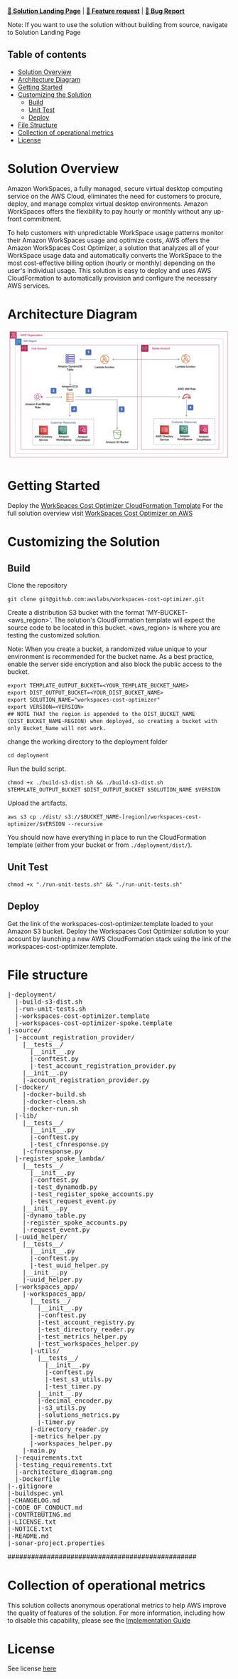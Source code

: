 **[🚀 Solution Landing Page](https://aws.amazon.com/solutions/implementations/amazon-workspaces-cost-optimizer/)** | **[🚧 Feature request](https://github.com/awslabs/<insert-solution-repo-name>/issues/new?assignees=&labels=feature-request%2C+enhancement&template=feature_request.md&title=)** | **[🐛 Bug Report](https://github.com/awslabs/<insert-solution-repo-name>/issues/new?assignees=&labels=bug%2C+triage&template=bug_report.md&title=)**

Note: If you want to use the solution without building from source, navigate to Solution Landing Page

## Table of contents

- [Solution Overview](#solution-overview)
- [Architecture Diagram](#architecture-diagram)
- [Getting Started](#getting-started)
- [Customizing the Solution](#customizing-the-solution)
  - [Build](#build)
  - [Unit Test](#unit-test)
  - [Deploy](#deploy)
- [File Structure](#file-structure)
- [Collection of operational metrics](#collection-of-operational-metrics)
- [License](#license)

<a name="solution-overview"></a>
# Solution Overview
Amazon WorkSpaces, a fully managed, secure virtual desktop computing service on the AWS Cloud, eliminates the need for customers to procure, deploy, and manage complex virtual desktop environments. Amazon WorkSpaces offers the flexibility to pay hourly or monthly without any up-front commitment.

To help customers with unpredictable WorkSpace usage patterns monitor their Amazon WorkSpaces usage and optimize costs, AWS offers the Amazon WorkSpaces Cost Optimizer, a solution that analyzes all of your WorkSpace usage data and automatically converts the WorkSpace to the most cost-effective billing option (hourly or monthly) depending on the user's individual usage. This solution is easy to deploy and uses AWS CloudFormation to automatically provision and configure the necessary AWS services.

<a name="architecture-diagram"></a>
# Architecture Diagram
![alt Architecture Diagram](source/architecture_diagram.png)

<a name="getting-started"></a>
# Getting Started
Deploy the [WorkSpaces Cost Optimizer CloudFormation Template](https://s3.amazonaws.com/solutions-reference/workspaces-cost-optimizer/latest/workspaces-cost-optimizer.template)
For the full solution overview visit [WorkSpaces Cost Optimizer on AWS](https://aws.amazon.com/solutions/implementations/amazon-workspaces-cost-optimizer/)

<a name="aws-solutions-constructs"></a><a name="customizing-the-solution"></a>
# Customizing the Solution

<a name="build"></a>
## Build

Clone the repository

```
git clone git@github.com:awslabs/workspaces-cost-optimizer.git
```

Create a distribution S3 bucket with the format 'MY-BUCKET-<aws_region>'. The solution's CloudFormation template will expect the 
source code to be located in this bucket. <aws_region> is where you are testing the customized solution.

Note: When you create a bucket, a randomized value unique to your environment is recommended for the bucket name. 
As a best practice, enable the server side encryption and also block the public access to the bucket.

```
export TEMPLATE_OUTPUT_BUCKET=<YOUR_TEMPLATE_BUCKET_NAME>
export DIST_OUTPUT_BUCKET=<YOUR_DIST_BUCKET_NAME>
export SOLUTION_NAME="workspaces-cost-optimizer"
export VERSION=<VERSION>
## NOTE THAT the region is appended to the DIST_BUCKET_NAME (DIST_BUCKET_NAME-REGION) when deployed, so creating a bucket with only Bucket_Name will not work.
```

change the working directory to the deployment folder

```
cd deployment
```

Run the build script.

```
chmod +x ./build-s3-dist.sh && ./build-s3-dist.sh $TEMPLATE_OUTPUT_BUCKET $DIST_OUTPUT_BUCKET $SOLUTION_NAME $VERSION
```

Upload the artifacts.

```
aws s3 cp ./dist/ s3://$BUCKET_NAME-[region]/workspaces-cost-optimizer/$VERSION --recursive
```

You should now have everything in place to run the CloudFormation template (either from your bucket or from `./deployment/dist/`).

<a name="unit-test"></a>
## Unit Test
```
chmod +x "./run-unit-tests.sh" && "./run-unit-tests.sh"
```

<a name="deploy"></a>
## Deploy
Get the link of the workspaces-cost-optimizer.template loaded to your Amazon S3 bucket.
Deploy the Workspaces Cost Optimizer solution to your account by launching a new AWS CloudFormation stack using the link of the workspaces-cost-optimizer.template.

<a name="file-structure"></a>
# File structure

<pre>
|-deployment/
  |-build-s3-dist.sh
  |-run-unit-tests.sh
  |-workspaces-cost-optimizer.template
  |-workspaces-cost-optimizer-spoke.template
|-source/
  |-account_registration_provider/
    |__tests__/
      |__init__.py
      |-conftest.py
      |-test_account_registration_provider.py
    |__init__.py
    |-account_registration_provider.py
  |-docker/
    |-docker-build.sh
    |-docker-clean.sh
    |-docker-run.sh
  |-lib/
    |__tests__/
      |__init__.py
      |-conftest.py
      |-test_cfnresponse.py
    |-cfnresponse.py
  |-register_spoke_lambda/
    |__tests__/
      |__init__.py
      |-conftest.py
      |-test_dynamodb.py
      |-test_register_spoke_accounts.py
      |-test_request_event.py
    |__init__.py
    |-dynamo_table.py
    |-register_spoke_accounts.py
    |-request_event.py
  |-uuid_helper/
    |__tests__/
      |__init__.py
      |-conftest.py
      |-test_uuid_helper.py
    |__init__.py
    |-uuid_helper.py
  |-workspaces_app/
    |-workspaces_app/
      |__tests__/
        |__init__.py
        |-conftest.py
        |-test_account_registry.py
        |-test_directory_reader.py
        |-test_metrics_helper.py
        |-test_workspaces_helper.py
      |-utils/
        |__tests__/
          |__init__.py
          |-conftest.py
          |-test_s3_utils.py
          |-test_timer.py
        |__init__.py
        |-decimal_encoder.py
        |-s3_utils.py
        |-solutions_metrics.py
        |-timer.py
      |-directory_reader.py
      |-metrics_helper.py
      |-workspaces_helper.py
    |-main.py
  |-requirements.txt
  |-testing_requirements.txt
  |-architecture_diagram.png
  |-Dockerfile
|-.gitignore
|-buildspec.yml
|-CHANGELOG.md
|-CODE_OF_CONDUCT.md
|-CONTRIBUTING.md
|-LICENSE.txt
|-NOTICE.txt
|-README.md
|-sonar-project.properties
</pre>


################################################

<a name="collection-of-operational-metrics"></a>
# Collection of operational metrics

This solution collects anonymous operational metrics to help AWS improve the
quality of features of the solution. For more information, including how to disable
this capability, please see the
[Implementation Guide](https://docs.aws.amazon.com/solutions/latest/aws-security-hub-automated-response-and-remediation/collection-of-operational-metrics.html)

<a name="license"></a>
# License

See license
[here](https://github.com/awslabs/%3Cinsert-solution-repo-name%3E/blob/master/LICENSE.txt)

